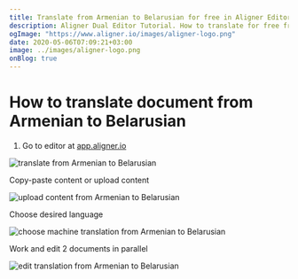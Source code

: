 ```yaml
---
title: Translate from Armenian to Belarusian for free in Aligner Editor
description: Aligner Dual Editor Tutorial. How to translate for free from Armenian to Belarusian. Aligner is multilingual document management platform. 
ogImage: "https://www.aligner.io/images/aligner-logo.png"
date: 2020-05-06T07:09:21+03:00
image: ../images/aligner-logo.png
onBlog: true
---
```


# How to translate document from Armenian to Belarusian

1. Go to editor at [app.aligner.io](https://app.aligner.io "Aligner App web page")

![translate from Armenian to Belarusian](../aligner-blank-editor.png "translate from Armenian to Belarusian")

Copy-paste content or upload content

![upload content from Armenian to Belarusian](../aligner-uploaded-document.png "upload content from Armenian to Belarusian")

Choose desired language

![choose machine translation from Armenian to Belarusian](../aligner-language-dropdown.png "choose machine translation from Armenian to Belarusian")

Work and edit 2 documents in parallel

![edit translation from Armenian to Belarusian](../aligner-double-sitded-editor.png "edit translation from Armenian to Belarusian")


